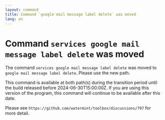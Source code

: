 ```yaml
---
layout: command
title: Command `google mail message label delete` was moved
lang: en
---
```


# Command `services google mail message label delete` was moved

The command `services google mail message label delete` was moved to `google mail message label delete`. Please use the new path.

This command is available at both path(s) during the transition period until the build released before 2024-06-30T15:00:00Z. If you are using this version of the program, this command will continue to be available after this date.

Please see `https://github.com/watermint/toolbox/discussions/797` for more detail.


